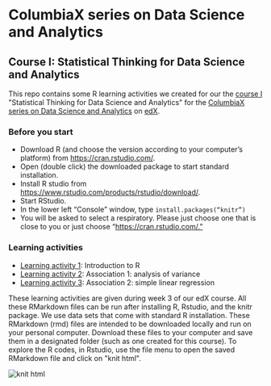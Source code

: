 # ColumbiaX series on Data Science and Analytics
## Course I: Statistical Thinking for Data Science and Analytics

This repo contains some R learning activities we created for our the [course I](https://www.edx.org/course/statistical-thinking-data-science-columbiax-ds101x) "Statistical Thinking for Data Science and Analytics" for the [ColumbiaX series on Data Science and Analytics](http://datascience.columbia.edu/columbia-and-edx-launch-online-data-science-education-series) on [edX](https://www.edx.org/xseries/data-science-analytics-context). 

### Before you start

+ Download R (and choose the version according to your computer’s platform) from https://cran.rstudio.com/. 
+ Open (double click) the downloaded package to start standard installation. 
+ Install R studio from https://www.rstudio.com/products/rstudio/download/. 
+ Start RStudio.
+ In the lower left “Console” window, type `install.packages(“knitr”)`
+ You will be asked to select a respiratory. Please just choose one that is close to you or just choose “https://cran.rstudio.com/.”

### Learning activities

- [Learning activity 1](https://github.com/tz33cu/ColumbiaX-Statistical-Thinking-for-Data-Science/blob/master/R%20Learning%20Activities/LearningActivity-1.Rmd): Introduction to R
- [Learning activity 2](https://github.com/tz33cu/ColumbiaX-Statistical-Thinking-for-Data-Science/blob/master/R%20Learning%20Activities/LearningActivity-2.Rmd): Association 1: analysis of variance
- [Learning activity 3](https://github.com/tz33cu/ColumbiaX-Statistical-Thinking-for-Data-Science/blob/master/R%20Learning%20Activities/LearningActivity-3.Rmd): Association 2: simple linear regression

These learning activities are given during week 3 of our edX course. All these RMarkdown files can be run after installing R, Rstudio, and the knitr package. We use data sets that come with standard R installation. These RMarkdown (rmd) files are intended to be downloaded locally and run on your personal computer. Download these files to your computer and save them in a designated folder (such as one created for this course). To explore the R codes, in Rstudio, use the file menu to open the saved RMarkdown file and click on "knit html". 

![knit html](https://rstudioblog.files.wordpress.com/2014/06/r-markdown-formats.png)

